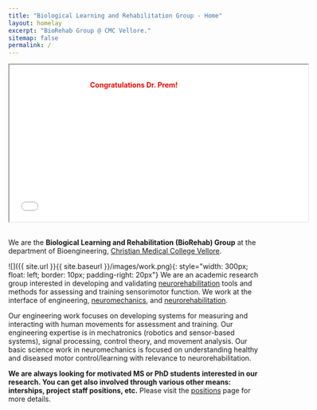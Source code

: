 ```yaml
---
title: "Biological Learning and Rehabilitation Group - Home"
layout: homelay
excerpt: "BioRehab Group @ CMC Vellore."
sitemap: false
permalink: /
---
```


<div style="position: relative; text-align: center;">
  <p style="position: absolute; top: 20px; left: 50%; transform: translateX(-50%); color: red; font-weight: bold; animation: shine 3s linear infinite;">Congratulations Dr. Prem!</p>
  <iframe style="display: block; margin: auto;" width="600" height="315" src="{{ site.url }}{{ site.baseurl }}/images/home_highlights/Prem_graduation.png"></iframe> 
</div>

<style>
@keyframes shine {
  0% { color: red; }
  50% { color: green; }
  100% { color: red; }
}
</style>



<br>

We are the **Biological Learning and Rehabilitation (BioRehab) Group** at the department of Bioengineering, [Christian Medical College Vellore](https://www.cmch-vellore.edu/).

![]({{ site.url }}{{ site.baseurl }}/images/work.png){: style="width: 300px; float: left; border: 10px; padding-right: 20px"} We are an academic research group interested in developing and validating [neurorehabilitation](https://en.wikipedia.org/wiki/Neurorehabilitation) tools and methods for assessing and training sensorimotor function. We work at the interface of engineering, [neuromechanics](https://en.wikipedia.org/wiki/Neuromechanics), and [neurorehabilitation](https://en.wikipedia.org/wiki/Neurorehabilitation).

Our engineering work focuses on developing systems for measuring and interacting with human movements for assessment and training. Our engineering expertise is in mechatronics (robotics and sensor-based systems), signal processing, control theory, and movement analysis. Our basic science work in neuromechanics is focused on understanding healthy and diseased motor control/learning with relevance to neurorehabilitation.

**We are always looking for motivated MS or PhD students interested in our research. You can get also involved through various other means: interships, project staff positions, etc.** Please visit the [positions](/vacancies) page for more details.
